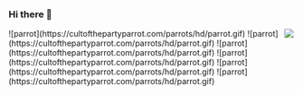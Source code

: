 ### Hi there 👋

<!--
**xjlizeyu/xjlizeyu** is a ✨ _special_ ✨ repository because its `README.md` (this file) appears on your GitHub profile.

Here are some ideas to get you started:

- 🔭 I’m currently working on ...
- 🌱 I’m currently learning ...
- 👯 I’m looking to collaborate on ...
- 🤔 I’m looking for help with ...
- 💬 Ask me about ...
- 📫 How to reach me: ...
- 😄 Pronouns: ...
- ⚡ Fun fact: ...
-->
<img align="right" src="https://github-readme-stats.vercel.app/api?username=xjlizeyu&show_icons=true&icon_color=CE1D2D&text_color=718096&bg_color=ffffff&hide_title=true" />
![parrot](https://cultofthepartyparrot.com/parrots/hd/parrot.gif)
![parrot](https://cultofthepartyparrot.com/parrots/hd/parrot.gif)
![parrot](https://cultofthepartyparrot.com/parrots/hd/parrot.gif)
![parrot](https://cultofthepartyparrot.com/parrots/hd/parrot.gif)
![parrot](https://cultofthepartyparrot.com/parrots/hd/parrot.gif)
![parrot](https://cultofthepartyparrot.com/parrots/hd/parrot.gif)

